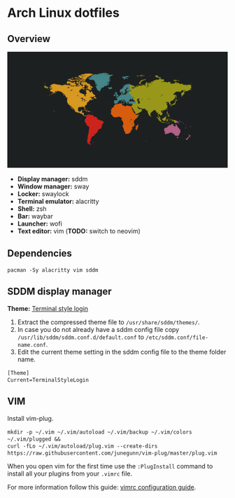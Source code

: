 # Arch Linux dotfiles

## Overview

![Screenshot](./screenshot.png)

* **Display manager:** sddm
* **Window manager:** sway
* **Locker:** swaylock
* **Terminal emulator:** alacritty
* **Shell:** zsh
* **Bar:** waybar
* **Launcher:** wofi
* **Text editor:** vim (**TODO:** switch to neovim)

## Dependencies

```
pacman -Sy alacritty vim sddm
```

## SDDM display manager

**Theme:** [Terminal style login](https://www.github.com/GistOfSpirit/TerminalStyleLogin)

1. Extract the compressed theme file to `/usr/share/sddm/themes/`.
2. In case you do not already have a sddm config file copy `/usr/lib/sddm/sddm.conf.d/default.conf` to `/etc/sddm.conf/file-name.conf`.
3. Edit the current theme setting in the sddm config file to the theme folder name.

```
[Theme]
Current=TerminalStyleLogin
```

## VIM 

Install vim-plug.

```
mkdir -p ~/.vim ~/.vim/autoload ~/.vim/backup ~/.vim/colors ~/.vim/plugged &&
curl -fLo ~/.vim/autoload/plug.vim --create-dirs https://raw.githubusercontent.com/junegunn/vim-plug/master/plug.vim
```

When you open vim for the first time use the `:PlugInstall` command to install all your plugins from your `.vimrc` file.

For more information follow this guide: [vimrc configuration guide](https://www.freecodecamp.org/news/vimrc-configuration-guide-customize-your-vim-editor/).
